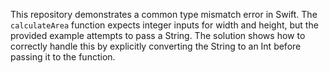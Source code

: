 This repository demonstrates a common type mismatch error in Swift.  The `calculateArea` function expects integer inputs for width and height, but the provided example attempts to pass a String. The solution shows how to correctly handle this by explicitly converting the String to an Int before passing it to the function.